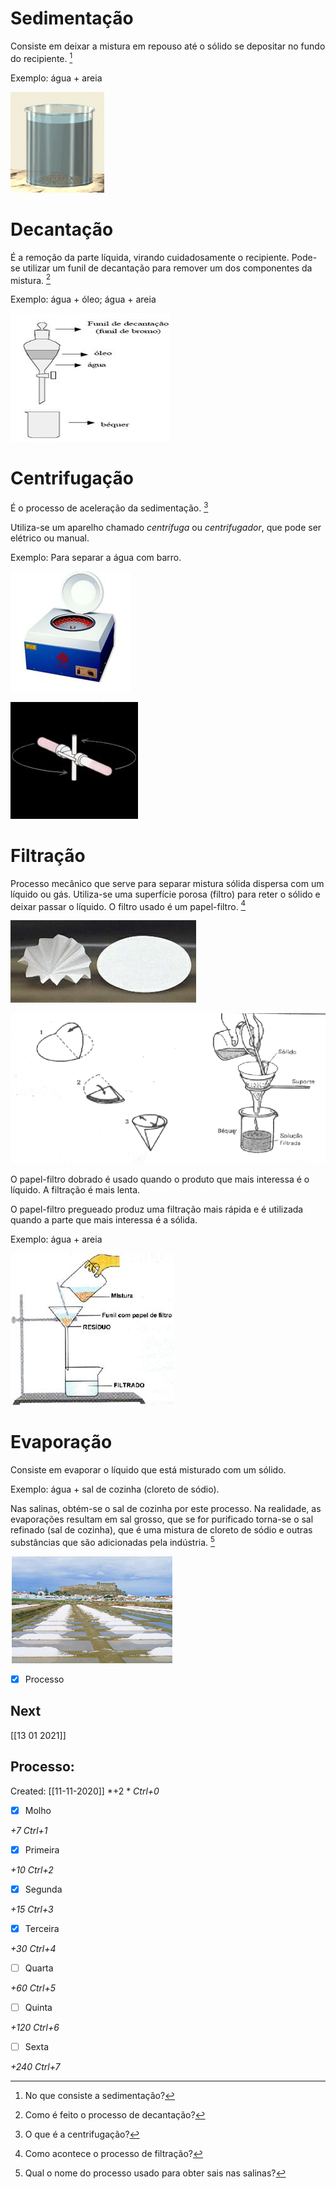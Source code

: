 # Sedimentação

Consiste em deixar a mistura em repouso até o sólido se depositar no fundo do recipiente. [^1]

[^1]: No que consiste a sedimentação?


Exemplo: água + areia

![](Imagens/Pasted%20image%2020201111112302.png)

# Decantação 

É a remoção da parte líquida, virando cuidadosamente o recipiente. Pode-se utilizar um funil de decantação para remover um dos componentes da mistura. [^2]

[^2]: Como é feito o processo de decantação?


Exemplo: água + óleo; água + areia

![](Imagens/Pasted%20image%2020201111112317.png)


# Centrifugação

É o processo de aceleração da sedimentação. [^3]

[^3]: O que é a centrifugação?

Utiliza-se um aparelho chamado *centrífuga* ou *centrifugador*, que pode ser elétrico ou
manual. 

Exemplo: Para separar a água com barro.


![](Imagens/Pasted%20image%2020201111112502.png)

![](Imagens/Pasted%20image%2020201111112333.png)

# Filtração

Processo mecânico que serve para separar mistura sólida dispersa com um líquido ou gás. Utiliza-se uma superfície porosa (filtro) para reter o sólido e deixar passar o líquido. O filtro usado é um papel-filtro. [^4]

[^4]: Como acontece o processo de filtração?


![](Imagens/Pasted%20image%2020201111112351.png)

![](Imagens/Pasted%20image%2020201111112403.png)

O papel-filtro dobrado é usado quando o produto que mais interessa é o líquido. A filtração é mais lenta.

O papel-filtro pregueado produz uma filtração mais rápida e é utilizada quando a parte que mais interessa é a sólida.

Exemplo: água + areia

![](Imagens/Pasted%20image%2020201111112410.png)

# Evaporação

Consiste em evaporar o líquido que está misturado com um sólido.

Exemplo: água + sal de cozinha (cloreto de sódio).

Nas salinas, obtém-se o sal de cozinha por este processo. Na realidade, as evaporações resultam em sal grosso, que se for purificado torna-se o sal refinado (sal de cozinha), que é uma mistura de cloreto de sódio e outras substâncias que são adicionadas pela indústria. [^5]

[^5]: Qual o nome do processo usado para obter sais nas salinas?

![](Imagens/Pasted%20image%2020201111112424.png)

- [x] Processo 

## Next
[[13 01 2021]]
## Processo:
Created: [[11-11-2020]]
*+2 *  *Ctrl+0*
- [x] Molho  

*+7*  *Ctrl+1*

- [x] Primeira 

*+10*  *Ctrl+2*

- [x] Segunda

*+15*  *Ctrl+3*

- [x] Terceira 

*+30*  *Ctrl+4*

- [ ] Quarta 

*+60*  *Ctrl+5*

- [ ] Quinta 

*+120*  *Ctrl+6*

- [ ] Sexta 

*+240*  *Ctrl+7*